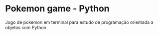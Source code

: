 # Pokemon game - Python
Jogo de pokemon em terminal para estudo de programação orientada a objetos com Python
